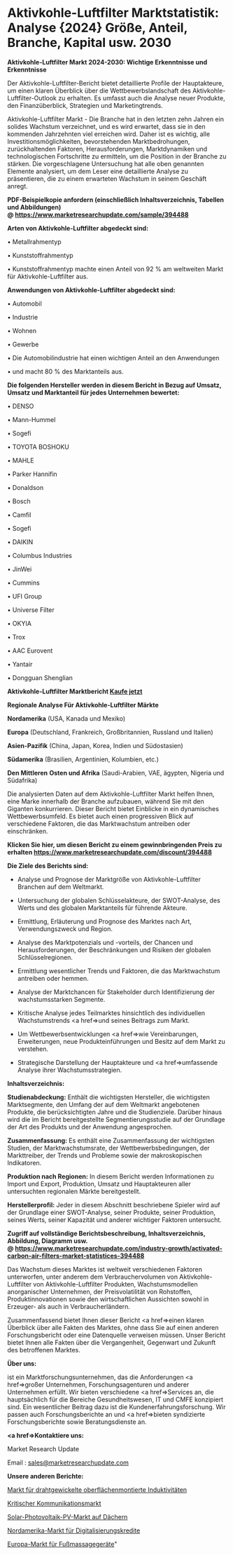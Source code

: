 # Aktivkohle-Luftfilter Marktstatistik: Analyse {2024} Größe, Anteil, Branche, Kapital usw. 2030

<strong>Aktivkohle-Luftfilter Markt 2024-2030: Wichtige Erkenntnisse und Erkenntnisse</strong>

Der Aktivkohle-Luftfilter-Bericht bietet detaillierte Profile der Hauptakteure, um einen klaren Überblick über die Wettbewerbslandschaft des Aktivkohle-Luftfilter-Outlook zu erhalten. Es umfasst auch die Analyse neuer Produkte, den Finanzüberblick, Strategien und Marketingtrends.

Aktivkohle-Luftfilter Markt - Die Branche hat in den letzten zehn Jahren ein solides Wachstum verzeichnet, und es wird erwartet, dass sie in den kommenden Jahrzehnten viel erreichen wird. Daher ist es wichtig, alle Investitionsmöglichkeiten, bevorstehenden Marktbedrohungen, zurückhaltenden Faktoren, Herausforderungen, Marktdynamiken und technologischen Fortschritte zu ermitteln, um die Position in der Branche zu stärken. Die vorgeschlagene Untersuchung hat alle oben genannten Elemente analysiert, um dem Leser eine detaillierte Analyse zu präsentieren, die zu einem erwarteten Wachstum in seinem Geschäft anregt.

<strong><b>PDF-Beispielkopie anfordern (einschließlich Inhaltsverzeichnis, Tabellen und Abbildungen) @ </b></strong><strong><a href=https://www.marketresearchupdate.com/sample/394488><strong>https://www.marketresearchupdate.com/sample/394488</u></a></strong></strong>

<strong>Arten von Aktivkohle-Luftfilter abgedeckt sind:</strong>

• Metallrahmentyp

• Kunststoffrahmentyp

• Kunststoffrahmentyp machte einen Anteil von 92 % am weltweiten Markt für Aktivkohle-Luftfilter aus.

<strong>Anwendungen von Aktivkohle-Luftfilter abgedeckt sind:</strong>

• Automobil

• Industrie

• Wohnen

• Gewerbe

• Die Automobilindustrie hat einen wichtigen Anteil an den Anwendungen

• und macht 80 % des Marktanteils aus.

<strong>Die folgenden Hersteller werden in diesem Bericht in Bezug auf Umsatz, Umsatz und Marktanteil für jedes Unternehmen bewertet:</strong>

• DENSO

• Mann-Hummel

• Sogefi

• TOYOTA BOSHOKU

• MAHLE

• Parker Hannifin

• Donaldson

• Bosch

• Camfil

• Sogefi

• DAIKIN

• Columbus Industries

• JinWei

• Cummins

• UFI Group

• Universe Filter

• OKYIA

• Trox

• AAC Eurovent

• Yantair

• Dongguan Shenglian

<strong>Aktivkohle-Luftfilter Marktbericht <a href=https://www.marketresearchupdate.com/buynow/394488>Kaufe jetzt</a></strong>

<strong>Regionale Analyse Für Aktivkohle-Luftfilter Märkte</strong>

<strong>Nordamerika</strong> (USA, Kanada und Mexiko)

<strong>Europa</strong> (Deutschland, Frankreich, Großbritannien, Russland und Italien)

<strong>Asien-Pazifik</strong> (China, Japan, Korea, Indien und Südostasien)

<strong>Südamerika</strong> (Brasilien, Argentinien, Kolumbien, etc.)

<strong>Den Mittleren</strong> <strong>Osten und Afrika</strong> (Saudi-Arabien, VAE, ägypten, Nigeria und Südafrika)

Die analysierten Daten auf dem Aktivkohle-Luftfilter Markt helfen Ihnen, eine Marke innerhalb der Branche aufzubauen, während Sie mit den Giganten konkurrieren. Dieser Bericht bietet Einblicke in ein dynamisches Wettbewerbsumfeld. Es bietet auch einen progressiven Blick auf verschiedene Faktoren, die das Marktwachstum antreiben oder einschränken.

<strong>Klicken Sie hier, um diesen Bericht zu einem gewinnbringenden Preis zu erhalten
</strong><strong><a href=https://www.marketresearchupdate.com/discount/394488>https://www.marketresearchupdate.com/discount/394488</b></u></strong></a>

<strong>Die Ziele des Berichts sind:</strong>

- Analyse und Prognose der Marktgröße von Aktivkohle-Luftfilter Branchen auf dem Weltmarkt.

- Untersuchung der globalen Schlüsselakteure, der SWOT-Analyse, des Werts und des globalen Marktanteils für führende Akteure.

- Ermittlung, Erläuterung und Prognose des Marktes nach Art, Verwendungszweck und Region.

- Analyse des Marktpotenzials und -vorteils, der Chancen und Herausforderungen, der Beschränkungen und Risiken der globalen Schlüsselregionen.

- Ermittlung wesentlicher Trends und Faktoren, die das Marktwachstum antreiben oder hemmen.

- Analyse der Marktchancen für Stakeholder durch Identifizierung der wachstumsstarken Segmente.

- Kritische Analyse jedes Teilmarktes hinsichtlich des individuellen Wachstumstrends <a href=>und</a> seines Beitrags zum Markt.

- Um Wettbewerbsentwicklungen <a href=>wie</a> Vereinbarungen, Erweiterungen, neue Produkteinführungen und Besitz auf dem Markt zu verstehen.

- Strategische Darstellung der Hauptakteure und <a href=>umfas</a>sende Analyse ihrer Wachstumsstrategien.

<strong>Inhaltsverzeichnis:</strong>

<strong>Studienabdeckung:</strong> Enthält die wichtigsten Hersteller, die wichtigsten Marktsegmente, den Umfang der auf dem Weltmarkt angebotenen Produkte, die berücksichtigten Jahre und die Studienziele. Darüber hinaus wird die im Bericht bereitgestellte Segmentierungsstudie auf der Grundlage der Art des Produkts und der Anwendung angesprochen.

<strong>Zusammenfassung:</strong> Es enthält eine Zusammenfassung der wichtigsten Studien, der Marktwachstumsrate, der Wettbewerbsbedingungen, der Markttreiber, der Trends und Probleme sowie der makroskopischen Indikatoren.

<strong>Produktion nach Regionen:</strong> In diesem Bericht werden Informationen zu Import und Export, Produktion, Umsatz und Hauptakteuren aller untersuchten regionalen Märkte bereitgestellt.

<strong>Herstellerprofil:</strong> Jeder in diesem Abschnitt beschriebene Spieler wird auf der Grundlage einer SWOT-Analyse, seiner Produkte, seiner Produktion, seines Werts, seiner Kapazität und anderer wichtiger Faktoren untersucht.

<strong><b>Zugriff auf vollständige Berichtsbeschreibung, Inhaltsverzeichnis, Abbildung, Diagramm usw. @ </b></strong><strong><a href=https://www.marketresearchupdate.com/industry-growth/activated-carbon-air-filters-market-statistices-394488>https://www.marketresearchupdate.com/industry-growth/activated-carbon-air-filters-market-statistices-394488</a></strong>

Das Wachstum dieses Marktes ist weltweit verschiedenen Faktoren unterworfen, unter anderem dem Verbrauchervolumen von Aktivkohle-Luftfilter von Aktivkohle-Luftfilter Produkten, Wachstumsmodellen anorganischer Unternehmen, der Preisvolatilität von Rohstoffen, Produktinnovationen sowie den wirtschaftlichen Aussichten sowohl in Erzeuger- als auch in Verbraucherländern.

Zusammenfassend bietet Ihnen dieser Bericht <a href=>einen</a> klaren Überblick über alle Fakten des Marktes, ohne dass Sie auf einen anderen Forschungsbericht oder eine Datenquelle verweisen müssen. Unser Bericht bietet Ihnen alle Fakten über die Vergangenheit, Gegenwart und Zukunft des betroffenen Marktes.

<strong>Über uns:</strong>

 ist ein Marktforschungsunternehmen, das die Anforderungen <a href=>großer</a> Unternehmen, Forschungsagenturen und anderer Unternehmen erfüllt. Wir bieten verschiedene <a href=>Services</a> an, die hauptsächlich für die Bereiche Gesundheitswesen, IT und CMFE konzipiert sind. Ein wesentlicher Beitrag dazu ist die Kundenerfahrungsforschung. Wir passen auch Forschungsberichte an und <a href=>bieten</a> syndizierte Forschungsberichte sowie Beratungsdienste an.

<strong><a href=>Kontaktiere uns:</a></strong>

Market Research Update

Email : sales@marketresearchupdate.com

<strong>Unsere anderen Berichte:</strong>

<a href=https://www.linkedin.com/pulse/wire-wound-surface-mount-inductor-market-2023-future-scope>Markt für drahtgewickelte oberflächenmontierte Induktivitäten</a>

<a href=https://www.linkedin.com/pulse/critical-communications-market-outlooks-2023-size-players>Kritischer Kommunikationsmarkt</a>

<a href=https://www.linkedin.com/pulse/rooftop-solar-photovoltaic-pv-market-outlooks>Solar-Photovoltaik-PV-Markt auf Dächern</a>

<a href=https://www.linkedin.com/pulse/north-america-digitization-lending-market-challenges>Nordamerika-Markt für Digitalisierungskredite</a>

<a href=https://www.linkedin.com/pulse/europe-foot-massager-machine-market-size-2023-top-key>Europa-Markt für Fußmassagegeräte</a>"
